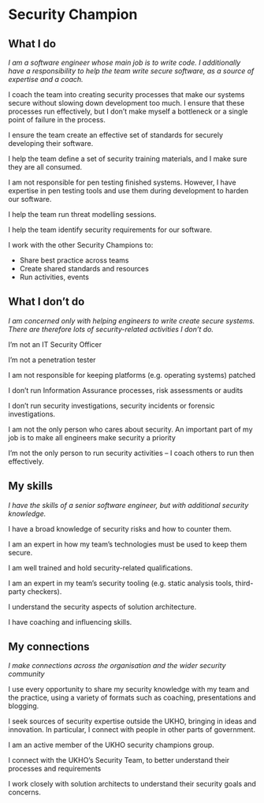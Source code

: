 # Security Champion

## What I do

*I am a software engineer whose main job is to write code. I additionally have a responsibility to help the team write secure software, as a source of expertise and a coach.*

I coach the team into creating security processes that make our systems secure without slowing down development too much. I ensure that these processes run effectively, but I don’t make myself a bottleneck or a single point of failure in the process.

I ensure the team create an effective set of standards for securely developing their software.

I help the team define a set of security training materials, and I make sure they are all consumed.

I am not responsible for pen testing finished systems. However, I have expertise in pen testing tools and use them during development to harden our software.

I help the team run threat modelling sessions.

I help the team identify security requirements for our software.

I work with the other Security Champions to:

* Share best practice across teams
* Create shared standards and resources
* Run activities, events

## What I don’t do

*I am concerned only with helping engineers to write create secure systems. There are therefore lots of security-related activities I don’t do.*

I’m not an IT Security Officer

I’m not a penetration tester

I am not responsible for keeping platforms (e.g. operating systems) patched

I don’t run Information Assurance processes, risk assessments or audits

I don’t run security investigations, security incidents or forensic investigations.

I am not the only person who cares about security. An important part of my job is to make all engineers make security a priority

I’m not the only person to run security activities – I coach others to run then effectively.

## My skills

*I have the skills of a senior software engineer, but with additional security knowledge.*

I have a broad knowledge of security risks and how to counter them.

I am an expert in how my team’s technologies must be used to keep them secure.

I am well trained and hold security-related qualifications.

I am an expert in my team’s security tooling (e.g. static analysis tools, third-party checkers).

I understand the security aspects of solution architecture.

I have coaching and influencing skills.

## My connections

*I make connections across the organisation and the wider security community*

I use every opportunity to share my security knowledge with my team and the practice, using a variety of formats such as coaching, presentations and blogging.

I seek sources of security expertise outside the UKHO, bringing in ideas and innovation. In particular, I connect with people in other parts of government.

I am an active member of the UKHO security champions group.

I connect with the UKHO’s Security Team, to better understand their processes and requirements

I work closely with solution architects to understand their security goals and concerns.

